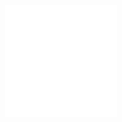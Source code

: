 ![](Notatki/Semestr%203/Podstawy%20przetwarzania%20sygnałów/Labolatoria/Labolatoria%202/palindrom.py)
![](Notatki/Semestr%203/Podstawy%20przetwarzania%20sygnałów/Labolatoria/Labolatoria%202/sin.py)
